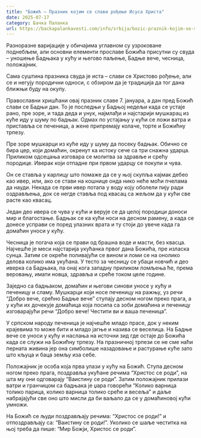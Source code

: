```yaml
---
title: "Божић – Празник којим се слави рођење Исуса Христа"
date: 2025-07-17
category: Бачка Паланка
url: https://backapalankavesti.com/info/srbija/bozic-praznik-kojim-se-slavi-rodjenje-isusa-hrista/
---
```


Разноразне варијације у обичајима углавном су узроковане поднебљем, али основни елементи прославе Божића присутни су свуда – уношење Бадњака у кућу и његово паљење, Бадње вече, чесница, положајник.

Сама суштина празника свуда је иста – слави се Христово рођење, али се и негују породични односи, с обзиром да је традиција да тог дана ближњи буду на окупу.

Православни хришћани овај празник славе 7. јануара, а дан пред Божић слави се Бадњи дан. То је последњи у Бадњој недељи када се устаје рано, пре зоре, и тада деда и унук, најмлађи и најстарији мушкарац из куће иду у шуму по бадњак. Одмах по устајању у кући се ложи ватра и приставља се печеница, а жене припремају колаче, торте и Божићну трпезу.

Пре зоре мушкарци из куће иду у шуму да посеку бадњак. Обично се бира цер, који домаћин, окренут ка истоку сече са три снажна ударца. Приликом одсецања изговара се молитва за здравље и срећу породице. Иверак који отпадне при првом ударцу се покупи и чува.

Он се ставља у карлицу што помаже да се у њој скупља кајмак дебео као ивер, или, ако се стави на кошнице онда нико неће моћи пчелама да науди. Некада се први ивер потапа у воду коју оболели пију ради оздрављења, док се негде ставља под квасац са жељом да у кући све расте као квасац.

Један део ивера се чува у кући и верује се да целој породици доноси мир и благостање. Бадњак се ка кући носи на десном рамену, а када се донесе усправи се поред улазних врата и ту стоји до увече када га домаћин уноси у кућу.

Чесница је погача која се прави од брашна воде и масти, без квасца. Најчешће је меси најстарија укућанка првог дана Божића, пре изласка сунца. Затим се окреће поливајући се вином и ломи се на онолико делова колико има укућана. У тесто за чесницу се убаци новчић и део иверка са Бадњака, па онај кога западну приликом ломљења ће, према веровању, имати новца, здравља и среће током целе године.

Заједно са бадњаком, домаћин и његови синови уносе у кућу и печеницу и сламу. Мушкарци који носе печеницу на ражњу, уз речи “Добро вече, срећно Бадње вече” ступају десном ногом преко прага, а у кући их дочекује домаћица која посипа са зоби домаћина и печеницу изговарајући речи “Добро вече! Честити ви и ваша печеница”.

У српском народу печеница је најчешће младо прасе, док у неким крајевима то може бити и младо јагње и назива се веселица. На Бадње вече се уноси у кућу и наслања на источни зид где остаје до Божића када се служи на Божићну трпезу. На празничној трпези се не сме наћи перната живина јер она симболише назадовање и растурање куће зато што кљуца и баца земљу иза себе.

Положајник је особа која прва улази у кућу на Божић. Ступа десном ногом преко прага, поздравља укућане речима “Христос се роди”, на шта му они одговарају “Ваистину се роди”. Затим положајник прилази ватри и гранчицом са бадњака је џара говорећи “Колико варница толико парица, колико варница толико среће и весеља” и даље набрајајући све оно што мисли да би ваљало да се у домаћиновој кући умножи.

На Божић се људи поздрављају речима: “Христос се роди!” и отпоздрављају са: “Ваистину се роди!”. Уколико се шаље честитка на њој треба да пише: “Мир Божји, Христос се роди”.
